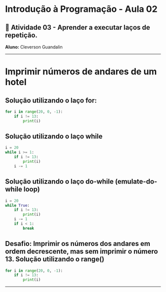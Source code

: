 # Introdução à Programação  - Aula 02
## 📄 Atividade 03 - Aprender a executar laços de repetição. 
**Aluno:** Cleverson Guandalin

---
# Imprimir números de andares de um hotel


## Solução utilizando o laço for:

```python
for i in range(20, 0, -1):
    if i != 13:
        print(i)
```

## Solução utilizando o laço while

```python
i = 20
while i >= 1:
    if i != 13:
        print(i)
    i -= 1
```

## Solução utilizando o laço do-while (emulate-do-while loop)

```python
i = 20
while True:
    if i != 13:
        print(i)
    i -= 1
    if i < 1:
        break
```

## **Desafio:** Imprimir os números dos andares em ordem decrescente, mas sem imprimir o número 13. Solução utilizando o range()

```python
for i in range(20, 0, -1):
    if i != 13:
        print(i)
```

---
